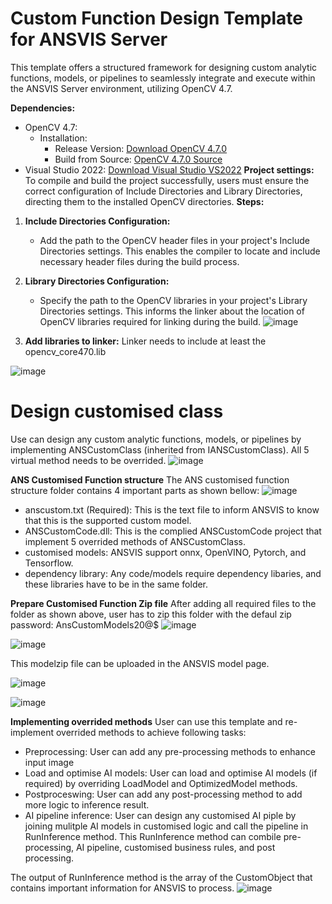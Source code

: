 # Custom Function Design Template for ANSVIS Server
This template offers a structured framework for designing custom analytic functions, models, or pipelines to seamlessly integrate and execute within the ANSVIS Server environment, utilizing OpenCV 4.7.

**Dependencies:**
- OpenCV 4.7: 
  - Installation: 
    - Release Version: [Download OpenCV 4.7.0](https://github.com/opencv/opencv/releases/download/4.7.0/opencv-4.7.0-windows.exe)
    - Build from Source: [OpenCV 4.7.0 Source](https://github.com/opencv/opencv/tree/4.7.0)
- Visual Studio 2022: [Download Visual Studio VS2022](https://visualstudio.microsoft.com/thank-you-downloading-visual-studio/?sku=Community&channel=Release&version=VS2022&source=VSLandingPage&cid=2030&passive=false)
**Project settings:**
To compile and build the project successfully, users must ensure the correct configuration of Include Directories and Library Directories, directing them to the installed OpenCV directories.
**Steps:**
1. **Include Directories Configuration:**
   - Add the path to the OpenCV header files in your project's Include Directories settings. This enables the compiler to locate and include necessary header files during the build process.

2. **Library Directories Configuration:**
   - Specify the path to the OpenCV libraries in your project's Library Directories settings. This informs the linker about the location of OpenCV libraries required for linking during the build.
![image](https://github.com/ANSCENTER-PROJECTS/ANSVISCustomFunction/assets/7893168/c8e59aca-6f52-4ac3-8685-0ff6711a9254)

3. **Add libraries to linker:**
Linker needs to include at least the opencv_core470.lib

![image](https://github.com/ANSCENTER-PROJECTS/ANSVISCustomFunction/assets/7893168/8cf779c8-357e-40e3-9324-da027a319c90)

# Design customised class
Use can design any custom analytic functions, models, or pipelines by implementing ANSCustomClass (inherited from IANSCustomClass).
All 5 virtual method needs to be overrided.
![image](https://github.com/ANSCENTER-PROJECTS/ANSVISCustomFunction/assets/7893168/550c60e9-02d0-4280-985b-39142154f201)

**ANS Customised Function structure**
The ANS customised function structure folder contains 4 important parts as shown bellow:
![image](https://github.com/ANSCENTER-PROJECTS/ANSVISCustomFunction/assets/7893168/8117a003-666e-4aff-8140-0a38ce3e2a2c)

- anscustom.txt (Required): This is the text file to inform ANSVIS to know that this is the supported custom model.
- ANSCustomCode.dll: This is the complied ANSCustomCode project that implement 5 overrided methods of ANSCustomClass.
- customised models: ANSVIS support onnx, OpenVINO, Pytorch, and Tensorflow.
- dependency library: Any code/models require dependency libaries, and these libraries have to be in the same folder.

**Prepare Customised Function Zip file**
After adding all required files to the folder as shown above, user has to zip this folder with the defaul zip password: AnsCustomModels20@$
![image](https://github.com/ANSCENTER-PROJECTS/ANSVISCustomFunction/assets/7893168/a38b6d9a-34fd-479e-a1db-2666cca15cde)

![image](https://github.com/ANSCENTER-PROJECTS/ANSVISCustomFunction/assets/7893168/6c69cd72-4265-42ae-8170-7bd0b84239aa)

This modelzip file can be uploaded in the ANSVIS model page.

![image](https://github.com/ANSCENTER-PROJECTS/ANSVISCustomFunction/assets/7893168/0ae9ab8a-bfcf-43de-a8d1-502d5edb15d7)

![image](https://github.com/ANSCENTER-PROJECTS/ANSVISCustomFunction/assets/7893168/5b9b6636-4f94-41cb-a16f-42a44df66ce4)

**Implementing overrided methods**
User can use this template and re-implement overrided methods to achieve following tasks:
- Preprocessing: User can add any pre-processing methods to enhance input image
- Load and optimise AI models: User can load and optimise AI models (if required) by overriding LoadModel and OptimizedModel methods.
- Postproceswing: User can add any post-processing method to add more logic to inference result.
- AI pipeline inference: User can design any customised AI piple by joining mulitple AI models in customised logic and call the pipeline in RunInference method.
  This RunInference method can combile pre-processing, AI pipeline, customised business rules, and post processing.

The output of RunInference method is the array of the CustomObject that contains important information for ANSVIS to process.
![image](https://github.com/ANSCENTER-PROJECTS/ANSVISCustomFunction/assets/7893168/cd19ee83-20bc-444f-9c84-4b11bc1853e9)




